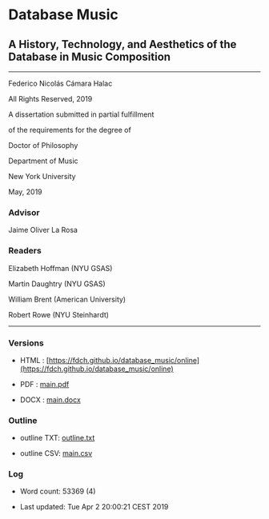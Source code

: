 
# Database Music

## A History, Technology, and Aesthetics of the Database in Music Composition

---

Federico Nicolás Cámara Halac

All Rights Reserved, 2019

A dissertation submitted in partial fulfillment

of the requirements for the degree of

Doctor of Philosophy

Department of Music

New York University

May, 2019

### Advisor

Jaime Oliver La Rosa

### Readers

Elizabeth Hoffman (NYU GSAS)

Martin Daughtry (NYU GSAS)

William Brent (American University)

Robert Rowe (NYU Steinhardt)

---

### Versions

- HTML : [https://fdch.github.io/database_music/online](https://fdch.github.io/database_music/online)

- PDF  : [main.pdf](output/main.pdf)

- DOCX : [main.docx](output/main.docx)

### Outline

- outline TXT: [outline.txt](output/outline.txt)

- outline CSV: [main.csv](output/main.csv)

### Log

- Word count: 53369 (4)

- Last updated: Tue Apr  2 20:00:21 CEST 2019
